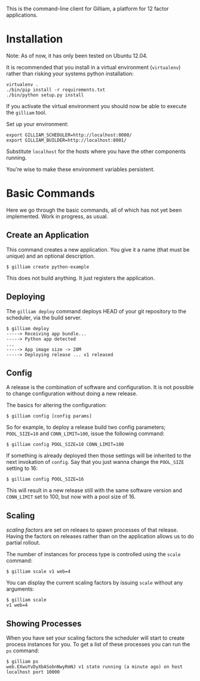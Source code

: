 This is the command-line client for Gilliam, a platform for 12 factor
applications.

# Installation

Note: As of now, it has only been tested on Ubuntu 12.04. 

It is recommended that you install in a virtual environment
(`virtualenv`) rather than risking your systems python installation:

    virtualenv .
    ./bin/pip install -r requirements.txt
    ./bin/python setup.py install

If you activate the virtual environment you should now be able to
execute the `gilliam` tool.

Set up your environment:

    export GILLIAM_SCHEDULER=http://localhost:8000/
    export GILLIAM_BUILDER=http://localhost:8001/

Substitute `localhost` for the hosts where you have the other
components running.

You're wise to make these environment variables persistent.

# Basic Commands

Here we go through the basic commands, all of which has not yet been
implemented.  Work in progress, as usual.

## Create an Application

This command creates a new application.  You give it a name (that must
be unique) and an optional description.

    $ gilliam create python-example

This does not build anything.  It just registers the application.


## Deploying

The `gilliam deploy` command deploys HEAD of your git repository to
the scheduler, via the build server. 

    $ gilliam deploy
    -----> Receiving app bundle...
    -----> Python app detected
    ...
    -----> App image size -> 28M
    -----> Deploying release ... v1 released
    

## Config

A release is the combination of software and configuration.  It is
not possible to change configuration without doing a new release.

The basics for altering the configuration:

    $ gilliam config [config params]

So for example, to deploy a release build two config parameters;
`POOL_SIZE=10` and `CONN_LIMIT=100`, issue the following command:

    $ gilliam config POOL_SIZE=10 CONN_LIMIT=100

If something is already deployed then those settings will be inherited
to the next invokation of `config`.  Say that you just wanna change
the `POOL_SIZE` setting to 16:

    $ gilliam config POOL_SIZE=16

This will result in a new release still with the same software version
and `CONN_LIMIT` set to 100, but now with a pool size of 16.


## Scaling

*scaling factors* are set on releaes to spawn processes of that
release.  Having the factors on releases rather than on the
application allows us to do partial rollout.  

The number of instances for process type is controlled using the
`scale` command:

    $ gilliam scale v1 web=4

You can display the current scaling factors by issuing `scale` without
any arguments:

    $ gilliam scale
    v1 web=4


## Showing Processes

When you have set your scaling factors the scheduler will start to
create process instances for you.  To get a list of these processes
you can run the `ps` command:

    $ gilliam ps
    web.EXwuYvDyXbASobnNwyRmNJ v1 state running (a minute ago) on host localhost port 10000

